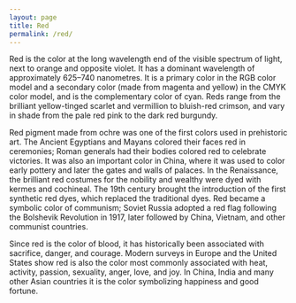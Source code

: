 ```yaml
---
layout: page
title: Red
permalink: /red/
---
```

Red is the color at the long wavelength end of the visible spectrum of light, next to orange and opposite violet. It has a dominant wavelength of approximately 625–740 nanometres. It is a primary color in the RGB color model and a secondary color (made from magenta and yellow) in the CMYK color model, and is the complementary color of cyan. Reds range from the brilliant yellow-tinged scarlet and vermillion to bluish-red crimson, and vary in shade from the pale red pink to the dark red burgundy.

Red pigment made from ochre was one of the first colors used in prehistoric art. The Ancient Egyptians and Mayans colored their faces red in ceremonies; Roman generals had their bodies colored red to celebrate victories. It was also an important color in China, where it was used to color early pottery and later the gates and walls of palaces. In the Renaissance, the brilliant red costumes for the nobility and wealthy were dyed with kermes and cochineal. The 19th century brought the introduction of the first synthetic red dyes, which replaced the traditional dyes. Red became a symbolic color of communism; Soviet Russia adopted a red flag following the Bolshevik Revolution in 1917, later followed by China, Vietnam, and other communist countries.

Since red is the color of blood, it has historically been associated with sacrifice, danger, and courage. Modern surveys in Europe and the United States show red is also the color most commonly associated with heat, activity, passion, sexuality, anger, love, and joy. In China, India and many other Asian countries it is the color symbolizing happiness and good fortune.
